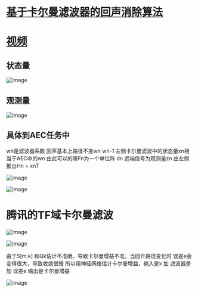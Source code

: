 # [基于卡尔曼滤波器的回声消除算法](https://mp.weixin.qq.com/s?__biz=MzA3MjEyMjEwNA==&mid=2247484999&idx=1&sn=4bad80ad016cae43b0adcead513e28f6&chksm=9f226dd0a855e4c6fd0af54380225f1269e9760043d9c4ff15880d623c25f223ccc3e864db35&token=216336716&lang=zh_CN#rd)


# [视频](https://www.bilibili.com/video/BV1Fd4y1R7ap/?vd_source=9fa2a91cf2e43b7a4cfd96c23ae485e0)

## 状态量
![image](https://cdn.jsdelivr.net/gh/andyye1999/image-hosting@master/20221117/image.3n9lksutzi00.webp)
## 观测量
![image](https://cdn.jsdelivr.net/gh/andyye1999/image-hosting@master/20221117/image.6gz2y2ipopo0.webp)

## 具体到AEC任务中
wn是滤波器系数 回声基本上路径不变wn wn-1 左侧卡尔曼滤波中的状态量xn相当于AEC中的wn 由此可以的带Fn为一个单位阵
dn 远端信号为观测量zn 由左侧推出Hn = xnT

![image](https://cdn.jsdelivr.net/gh/andyye1999/image-hosting@master/20221117/image.1wt9swzn4xts.webp)

![image](https://cdn.jsdelivr.net/gh/andyye1999/image-hosting@master/20221117/image.46befx4zac00.webp)

# 腾讯的TF域卡尔曼滤波

![image](https://cdn.jsdelivr.net/gh/andyye1999/image-hosting@master/20221201/image.35sigolpn8y0.webp)

![image](https://cdn.jsdelivr.net/gh/andyye1999/image-hosting@master/20221201/image.5744w4ft7tc0.webp)



由于S[m,k] 和Qk估计不准确，导致卡尔曼增益不准，当回升路径变化时 误差e会变得很大，导致收敛很慢
所以用神经网络估计卡尔曼增益，输入是x 加 滤波器差 加 误差e
输出是卡尔曼增益

![image](https://cdn.jsdelivr.net/gh/andyye1999/image-hosting@master/20221201/image.2mvfqta26yi0.webp)


